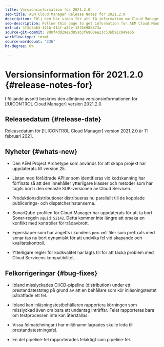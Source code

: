 ```yaml
---
title: Versionsinformation för 2021.2.0
seo-title: AEM Cloud Manager Release Notes for 2021.2.0
description: Följ den här sidan för att få information om Cloud Manager Release 2021.2.0
seo-description: Follow this page to get information for AEM Cloud Manager Release 2021.2.0
exl-id: 4f3c3a63-141b-414f-a24e-1870e985873a
source-git-commit: 9d0f4dd29e2d05ab3f6900ee23c536b91c849e65
workflow-type: tm+mt
source-wordcount: '236'
ht-degree: 0%

---
```


# Versionsinformation för 2021.2.0 {#release-notes-for}

I följande avsnitt beskrivs den allmänna versionsinformationen för [!UICONTROL Cloud Manager] version 2021.2.0.

## Releasedatum {#release-date}

Releasedatum för [!UICONTROL Cloud Manager] version 2021.2.0 är 11 februari 2021.

## Nyheter {#whats-new}

* Den AEM Project Archetype som används för att skapa projekt har uppdaterats till version 25.

* Listan med föråldrade API:er som identifieras vid kodskanning har förfinats så att den innehåller ytterligare klasser och metoder som har tagits bort i den senaste SDK-versionen av Cloud Servicen.

* Produktionsdistributioner distribueras nu parallellt till de kopplade publicerings- och dispatcherinstanserna.

* SonarQube-profilen för Cloud Manager har uppdaterats för att ta bort Sonar-regeln `squid:S2142`. Detta kommer inte längre att orsaka en konflikt med kontroller för trådavbrott.

* Egenskaper som har angetts i kundens `pom.xml` filer som prefixats med sonar tas nu bort dynamiskt för att undvika fel vid skapande och kvalitetskontroll.

* Ytterligare regler för kodkvalitet har lagts till för att täcka problem med Cloud Servicens kompatibilitet.

## Felkorrigeringar {#bug-fixes}

* Ibland misslyckades CI/CD-pipeline (distribution) under ett prestandateststeg på grund av att en behållare som kör inläsningstestet påträffade ett fel.

* Ibland kan inläsningstestbehållaren rapportera körningen som misslyckad även om bara ett undantag inträffar. Felet rapporteras bara om testprocessen inte kan återställas.

* Vissa felmatchningar i hur miljönamn lagrades skulle leda till prestandatestningsfel.

* En del pipeline-fel rapporterades felaktigt som pipeline-fel.
